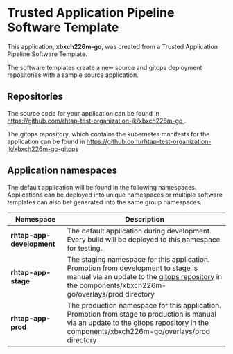 # Trusted Application Pipeline Software Template

This application, **xbxch226m-go**, was created from a Trusted Application Pipeline Software Template.

The software templates create a new source and gitops deployment repositories with a sample source application. 

## Repositories

The source code for your application can be found in [https://github.com/rhtap-test-organization-jk/xbxch226m-go ](https://github.com/rhtap-test-organization-jk/xbxch226m-go ).
 
The gitops repository, which contains the kubernetes manifests for the application can be found in 
[https://github.com/rhtap-test-organization-jk/xbxch226m-go-gitops ](https://github.com/rhtap-test-organization-jk/xbxch226m-go-gitops ) 

## Application namespaces 

The default application will be found in the following namespaces. Applications can be deployed into unique namespaces or multiple software templates can also bet generated into the same group namespaces.  

|  Namespace   |  Description   |  
| -------- | -------- |   
| **rhtap-app-development** | The default application during development. Every build will be deployed to this namespace for testing. | 
| **rhtap-app-stage** | The staging namespace for this application. Promotion from development to stage is manual via an update to the [gitops repository](https://github.com/rhtap-test-organization-jk/xbxch226m-go-gitops ) in the components/xbxch226m-go/overlays/prod directory |  
| **rhtap-app-prod** | The production namespace for this application. Promotion from stage to production is manual via an update to the [gitops repository](https://github.com/rhtap-test-organization-jk/xbxch226m-go-gitops ) in the components/xbxch226m-go/overlays/prod directory | 